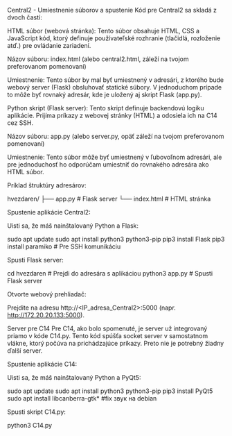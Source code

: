 Central2 - Umiestnenie súborov a spustenie
Kód pre Central2 sa skladá z dvoch častí:

HTML súbor (webová stránka): Tento súbor obsahuje HTML, CSS a JavaScript kód, ktorý definuje používateľské rozhranie (tlačidlá, rozloženie atď.) pre ovládanie zariadení.

Názov súboru: index.html (alebo central2.html, záleží na tvojom preferovanom pomenovaní)

Umiestnenie: Tento súbor by mal byť umiestnený v adresári, z ktorého bude webový server (Flask) obsluhovať statické súbory. V jednoduchom prípade to môže byť rovnaký adresár, kde je uložený aj skript Flask (app.py).

Python skript (Flask server): Tento skript definuje backendovú logiku aplikácie. Prijíma príkazy z webovej stránky (HTML) a odosiela ich na C14 cez SSH.

Názov súboru: app.py (alebo server.py, opäť záleží na tvojom preferovanom pomenovaní)

Umiestnenie: Tento súbor môže byť umiestnený v ľubovoľnom adresári, ale pre jednoduchosť ho odporúčam umiestniť do rovnakého adresára ako HTML súbor.

Príklad štruktúry adresárov:

hvezdaren/
├── app.py      # Flask server
└── index.html    # HTML stránka

Spustenie aplikácie Central2:

Uisti sa, že máš nainštalovaný Python a Flask:

sudo apt update
sudo apt install python3 python3-pip
pip3 install Flask
pip3 install paramiko  # Pre SSH komunikáciu

Spusti Flask server:

cd hvezdaren  # Prejdi do adresára s aplikáciou
python3 app.py  # Spusti Flask server

Otvorte webový prehliadač:

Prejdite na adresu http://<IP_adresa_Central2>:5000 (napr. http://172.20.20.133:5000).

Server pre C14
Pre C14, ako bolo spomenuté, je server už integrovaný priamo v kóde C14.py. Tento kód spúšťa socket server v samostatnom vlákne, ktorý počúva na prichádzajúce príkazy. Preto nie je potrebný žiadny ďalší server.

Spustenie aplikácie C14:

Uisti sa, že máš nainštalovaný Python a PyQt5:

sudo apt update
sudo apt install python3 python3-pip
pip3 install PyQt5
sudo apt install libcanberra-gtk* #fix звук на debian

Spusti skript C14.py:

python3 C14.py
